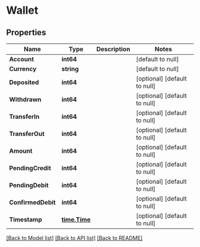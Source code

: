 # Wallet

## Properties
Name | Type | Description | Notes
------------ | ------------- | ------------- | -------------
**Account** | **int64** |  | [default to null]
**Currency** | **string** |  | [default to null]
**Deposited** | **int64** |  | [optional] [default to null]
**Withdrawn** | **int64** |  | [optional] [default to null]
**TransferIn** | **int64** |  | [optional] [default to null]
**TransferOut** | **int64** |  | [optional] [default to null]
**Amount** | **int64** |  | [optional] [default to null]
**PendingCredit** | **int64** |  | [optional] [default to null]
**PendingDebit** | **int64** |  | [optional] [default to null]
**ConfirmedDebit** | **int64** |  | [optional] [default to null]
**Timestamp** | [**time.Time**](time.Time.md) |  | [optional] [default to null]

[[Back to Model list]](../README.md#documentation-for-models) [[Back to API list]](../README.md#documentation-for-api-endpoints) [[Back to README]](../README.md)


